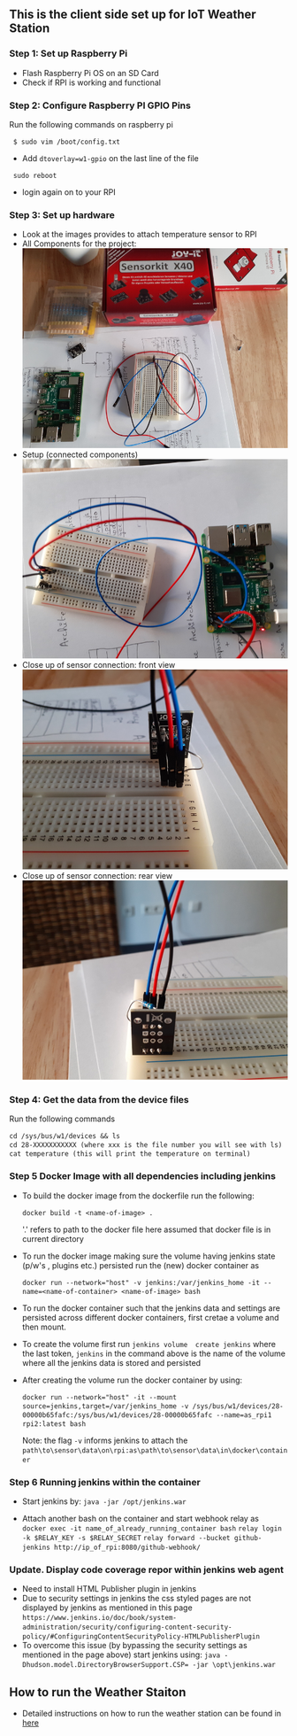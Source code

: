 ## This is the client side set up for IoT Weather Station
### Step 1: Set up Raspberry Pi
* Flash Raspberry Pi OS on an SD Card
* Check if RPI is working and functional

### Step 2: Configure Raspberry PI GPIO Pins
Run the following commands on raspberry pi
```
 $ sudo vim /boot/config.txt
```
* Add `dtoverlay=w1-gpio` on the last line of the file
```
 sudo reboot
```
* login again on to your RPI


### Step 3: Set up hardware
* Look at the images provides to attach temperature sensor to RPI 
* All Components for the project: 
![](Images/setup1.jpg)
* Setup  (connected components)
![](Images/setup2.jpg)
* Close up of sensor connection: front view
![](Images/setup3.jpg)
* Close up of sensor connection: rear view
![](Images/setup4.jpg)

### Step 4: Get the data from the device files
Run the following commands
```
cd /sys/bus/w1/devices && ls
cd 28-XXXXXXXXXXX (where xxx is the file number you will see with ls)
cat temperature (this will print the temperature on terminal)
```

### Step 5 Docker Image with all dependencies including jenkins
* To build the docker image from the dockerfile run the following:
	```
  docker build -t <name-of-image> . 
  ```
  '.' refers to path to the docker file here assumed that docker file is in current directory

* To run the docker image making sure the volume having jenkins state (p/w's , plugins etc.)
  persisted run the (new) docker container as
	```
  docker run --network="host" -v jenkins:/var/jenkins_home -it --name=<name-of-container> <name-of-image> bash
  ```

* To run the docker container such that the jenkins data and settings are persisted across different docker containers, first cretae a volume and then mount. 
* To create the volume first run 
  `jenkins volume  create jenkins`
  where the last token, `jenkins` in the command above is the name of the volume where all the jenkins  data is stored and  persisted

* After creating the volume run the docker container by using:
  ```
  docker run --network="host" -it --mount source=jenkins,target=/var/jenkins_home -v /sys/bus/w1/devices/28-00000b65fafc:/sys/bus/w1/devices/28-00000b65fafc --name=as_rpi1 rpi2:latest bash
  ```
  Note: the flag `-v` informs jenkins to attach the `path\to\sensor\data\on\rpi:as\path\to\sensor\data\in\docker\container` 

### Step 6 Running jenkins within the container

* Start jenkins by:
`java -jar /opt/jenkins.war`

* Attach another bash on the container and start webhook relay as
` docker exec -it name_of_already_running_container bash`
`relay login -k $RELAY_KEY -s $RELAY_SECRET`
`relay forward --bucket github-jenkins http://ip_of_rpi:8080/github-webhook/`

### Update. Display code coverage repor within jenkins web agent
* Need to install  HTML Publisher plugin in jenkins
* Due to security settings in jenkins the css styled pages are not displayed by jenkins as mentioned in this page `https://www.jenkins.io/doc/book/system-administration/security/configuring-content-security-policy/#ConfiguringContentSecurityPolicy-HTMLPublisherPlugin`
* To overcome this issue (by bypassing the security settings as mentioned in the page above) start jenkins using:
  `java -Dhudson.model.DirectoryBrowserSupport.CSP= -jar \opt\jenkins.war`

## How to run the Weather Staiton

* Detailed instructions on how to run the weather station can be found in [here](HowToRunWeatherStation.md)
